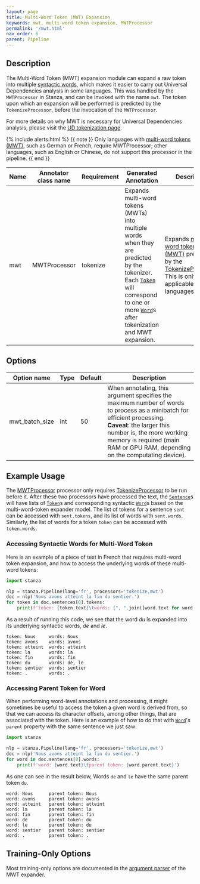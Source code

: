 ```yaml
---
layout: page
title: Multi-Word Token (MWT) Expansion
keywords: mwt, multi-word token expansion, MWTProcessor
permalink: '/mwt.html'
nav_order: 6
parent: Pipeline
---
```


## Description

The Multi-Word Token (MWT) expansion module can expand a raw token into multiple [syntactic words](https://universaldependencies.org/u/overview/tokenization.html), which makes it easier to carry out Universal Dependencies analysis in some languages. This was handled by the `MWTProcessor` in Stanza, and can be invoked with the name `mwt`. The token upon which an expansion will be performed is predicted by the `TokenizeProcessor`, before the invocation of the `MWTProcessor`.

For more details on why MWT is necessary for Universal Dependencies analysis, please visit the [UD tokenization page](https://universaldependencies.org/u/overview/tokenization.html).

{% include alerts.html %}
{{ note }}
Only languages with <a href='https://universaldependencies.org/u/overview/tokenization.html'>multi-word tokens (MWT)</a>, such as German or French, require MWTProcessor; other languages, such as English or Chinese, do not support this processor in the pipeline.
{{ end }}

| Name | Annotator class name | Requirement | Generated Annotation | Description |
| --- | --- | --- | --- | --- |
| mwt | MWTProcessor | tokenize | Expands multi-word tokens (MWTs) into multiple words when they are predicted by the tokenizer. Each [`Token`](data_objects.md#token) will correspond to one or more [`Word`](data_objects.md#word)s after tokenization and MWT expansion. | Expands [multi-word tokens (MWT)](https://universaldependencies.org/u/overview/tokenization.html) predicted by the [TokenizeProcessor](tokenize.md). This is only applicable to some languages. |

## Options

| Option name | Type | Default | Description |
| --- | --- | --- | --- |
| mwt_batch_size | int | 50 | When annotating, this argument specifies the maximum number of words to process as a minibatch for efficient processing. <br>**Caveat**: the larger this number is, the more working memory is required (main RAM or GPU RAM, depending on the computating device). |

## Example Usage

The [MWTProcessor](mwt.md) processor only requires [TokenizeProcessor](tokenize.md) to be run before it. After these two processors have processed the text, the [`Sentence`](data_objects.md#sentence)s will have lists of [`Token`](data_objects.md#token)s and corresponding syntactic [`Word`](data_objects.md#word)s based on the multi-word-token expander model.  The list of tokens for a sentence `sent` can be accessed with `sent.tokens`, and its list of words with `sent.words`. Similarly, the list of words for a token `token` can be accessed with `token.words`.

### Accessing Syntactic Words for Multi-Word Token

Here is an example of a piece of text in French that requires multi-word token expansion, and how to access the underlying words of these multi-word tokens:

```python
import stanza

nlp = stanza.Pipeline(lang='fr', processors='tokenize,mwt')
doc = nlp('Nous avons atteint la fin du sentier.')
for token in doc.sentences[0].tokens:
    print(f'token: {token.text}\twords: {", ".join([word.text for word in token.words])}')
```

As a result of running this code, we see that the word _du_ is expanded into its underlying syntactic words, _de_ and _le_.

```
token: Nous     words: Nous
token: avons    words: avons
token: atteint  words: atteint
token: la       words: la
token: fin      words: fin
token: du       words: de, le
token: sentier  words: sentier
token: .        words: .
```

### Accessing Parent Token for Word

When performing word-level annotations and processing, it might sometimes be useful to access the token a given word is derived from, so that we can access its character offsets, among other things, that are associated with the token. Here is an example of how to do that with [`Word`](data_object.md#word)'s `parent` property with the same sentence we just saw:

```python
import stanza

nlp = stanza.Pipeline(lang='fr', processors='tokenize,mwt')
doc = nlp('Nous avons atteint la fin du sentier.')
for word in doc.sentences[0].words:
    print(f'word: {word.text}\tparent token: {word.parent.text}')
```

As one can see in the result below, Words `de` and `le` have the same parent token `du`.

```
word: Nous      parent token: Nous
word: avons     parent token: avons
word: atteint   parent token: atteint
word: la        parent token: la
word: fin       parent token: fin
word: de        parent token: du
word: le        parent token: du
word: sentier   parent token: sentier
word: .         parent token: .
```

## Training-Only Options

Most training-only options are documented in the [argument parser](https://github.com/stanfordnlp/stanza/blob/master/stanza/models/mwt_expander.py#L22) of the MWT expander.
